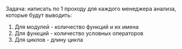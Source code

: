 Задача: написать по 1 проходу для каждого менеджера анализа, которые будут выводить:
1) Для модулей - количество функций и их имена
2) Для функций - количество условных операторов
3) Для циклов - длину цикла